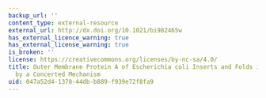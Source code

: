 ```yaml
---
backup_url: ''
content_type: external-resource
external_url: http://dx.doi.org/10.1021/bi982465w
has_external_licence_warning: true
has_external_license_warning: true
is_broken: ''
license: https://creativecommons.org/licenses/by-nc-sa/4.0/
title: Outer Membrane Protein A of Escherichia coli Inserts and Folds into Lipid Bilayers
  by a Concerted Mechanism
uid: 047a52d4-1378-44db-b889-f939e72f8fa9
---
```

